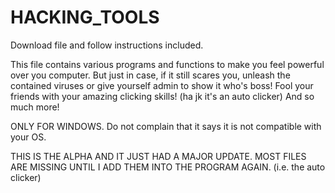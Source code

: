 # HACKING_TOOLS

Download file and follow instructions included.

This file contains various programs and functions to make you feel powerful over you computer. But just in case, if it still scares you, unleash the contained viruses or give yourself admin to show it who's boss! Fool your friends with your amazing clicking skills! (ha jk it's an auto clicker) And so much more!

ONLY FOR WINDOWS.
Do not complain that it says it is not compatible with your OS.

THIS IS THE ALPHA AND IT JUST HAD A MAJOR UPDATE. MOST FILES ARE MISSING UNTIL I ADD THEM INTO THE PROGRAM AGAIN. (i.e. the auto clicker)
